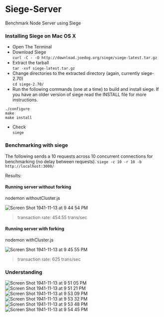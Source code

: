 # Siege-Server

Benchmark Node Server using Siege

### Installing Siege on Mac OS X

- Open The Terminal
- Download Siege <br>
  `curl -C - -O http://download.joedog.org/siege/siege-latest.tar.gz`
- Extract the tarball<br>
  `tar -xvf siege-latest.tar.gz`
- Change directories to the extracted directory (again, currently siege-2.70) <br>
  `cd siege-2.70/`
- Run the following commands (one at a time) to build and install siege. If you have an older version of siege read the INSTALL file for more instructions.<br>

```
./configure
make
make install
```

- Check <br>
  `siege` <br>

### Benchmarking with siege

The following sends a 10 requests across 10 concurrent connections for benchmarking (no delay between requests).
`siege -c 10 -r 10 -b http://localhost:3000/`

Results:

#### Running server without forking

nodemon withoutCluster.js

![Screen Shot 1941-11-13 at 9 44 54 PM](https://user-images.githubusercontent.com/14003377/73611212-9b269800-4605-11ea-9592-a497585dc57d.png)

> transaction rate: 454.55 trans/sec

#### Running server with forking

nodemon withCluster.js

![Screen Shot 1941-11-13 at 9 45 55 PM](https://user-images.githubusercontent.com/14003377/73611223-b2658580-4605-11ea-853b-0811770fd1e8.png)

> transaction rate: 625 trans/sec


### Understanding

![Screen Shot 1941-11-13 at 9 51 05 PM](https://user-images.githubusercontent.com/14003377/73611327-ef7e4780-4606-11ea-9abc-9d123b175e73.png)
![Screen Shot 1941-11-13 at 9 51 21 PM](https://user-images.githubusercontent.com/14003377/73611328-ef7e4780-4606-11ea-931d-4581f449a514.png)
![Screen Shot 1941-11-13 at 9 53 09 PM](https://user-images.githubusercontent.com/14003377/73611329-ef7e4780-4606-11ea-9c3e-c7f584c4ae97.png)
![Screen Shot 1941-11-13 at 9 53 32 PM](https://user-images.githubusercontent.com/14003377/73611330-f016de00-4606-11ea-93d7-0ea5250471fd.png)
![Screen Shot 1941-11-13 at 9 53 48 PM](https://user-images.githubusercontent.com/14003377/73611331-f016de00-4606-11ea-9a3b-b035758e9b2f.png)
![Screen Shot 1941-11-13 at 9 54 45 PM](https://user-images.githubusercontent.com/14003377/73611332-f016de00-4606-11ea-80d8-bbb08f71c46f.png)

